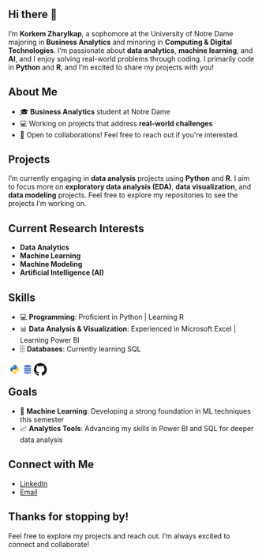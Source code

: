 ## Hi there 👋
I’m **Korkem Zharylkap**, a sophomore at the University of Notre Dame majoring in **Business Analytics** and minoring in **Computing & Digital Technologies**. I’m passionate about **data analytics**, **machine learning**, and **AI**, and I enjoy solving real-world problems through coding. I primarily code in **Python** and **R**, and I’m excited to share my projects with you!

## About Me

- 🎓 **Business Analytics** student at Notre Dame
- 💻 Working on projects that address **real-world challenges**
- 💬 Open to collaborations! Feel free to reach out if you're interested.

## Projects

I’m currently engaging in **data analysis** projects using **Python** and **R**. I aim to focus more on **exploratory data analysis (EDA)**, **data visualization**, and **data modeling** projects. Feel free to explore my repositories to see the projects I’m working on.

## Current Research Interests

- **Data Analytics**
- **Machine Learning**
- **Machine Modeling**
- **Artificial Intelligence (AI)**

## Skills
- 💻 **Programming**: Proficient in Python | Learning R  
- 📊 **Data Analysis & Visualization**: Experienced in Microsoft Excel | Learning Power BI  
- 🗄️ **Databases**: Currently learning SQL
<img align="left" alt="Python" width="26px" src="https://raw.githubusercontent.com/github/explore/80688e429a7d4ef2fca1e82350fe8e3517d3494d/topics/python/python.png" />
<img align="left" alt="SQL" width="26px" src="https://raw.githubusercontent.com/github/explore/80688e429a7d4ef2fca1e82350fe8e3517d3494d/topics/sql/sql.png" />
<img align="left" alt="GitHub" width="26px" src="https://raw.githubusercontent.com/github/explore/78df643247d429f6cc873026c0622819ad797942/topics/github/github.png" />

<br />

## Goals  
- 🤖 **Machine Learning**: Developing a strong foundation in ML techniques this semester  
- 📈 **Analytics Tools**: Advancing my skills in Power BI and SQL for deeper data analysis

## Connect with Me

- [LinkedIn](https://www.linkedin.com/in/korkemzharylkap/)
- [Email](kzharylk@nd.edu)


## Thanks for stopping by!

Feel free to explore my projects and reach out. I’m always excited to connect and collaborate!

